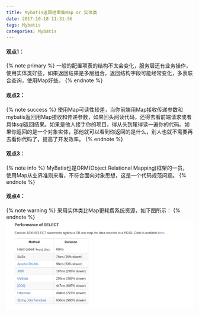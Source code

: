 ```yaml
---
title: Mybatis返回结果集Map or 实体类
date: 2017-10-18 11:31:56
tags: Mybatis
categories: Mybatis
---
```


#### 观点1：
{% note primary %}
一般的配置项表的结构不太会变化，服务层还有业务操作，使用实体类好些，如果返回结果是多层组合，返回结构字段可能经常变化，多表联合查询，使用Map好些。
{% endnote %}
<!--more-->
#### 观点2：
{% note success %}
使用Map可读性较差，当你前端用Map接收传递参数和mybatis返回用Map接收和传递参数，如果回头阅读代码，还得去看前端请求或者具体sql返回结果。如果是他人接手你的项目，得从头到尾得读一遍你的代码。如果你返回的是一个对象实体，那他就可以看到你返回的是什么，别人也就不需要再去看你代码了，提高了开发效率。
{% endnote %}
#### 观点3：
{% note info %}
MyBatis也是ORM(Object Relational Mapping)框架的一员，使用Map从业界准则来看，不符合面向对象思想，这是一个代码规范问题。
{% endnote %}
#### 观点4：
{% note warning %}
采用实体类比Map更耗费系统资源，如下图所示：
{% endnote %}
<img src="/images/select.png">  